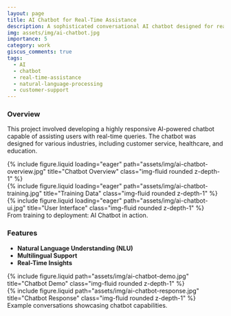 ```yaml
---
layout: page
title: AI Chatbot for Real-Time Assistance
description: A sophisticated conversational AI chatbot designed for real-time user support.
img: assets/img/ai-chatbot.jpg
importance: 5
category: work
giscus_comments: true
tags:
  - AI
  - chatbot
  - real-time-assistance
  - natural-language-processing
  - customer-support
---
```


### Overview

This project involved developing a highly responsive AI-powered chatbot capable of assisting users with real-time queries. The chatbot was designed for various industries, including customer service, healthcare, and education.

<div class="row">
    <div class="col-sm mt-3 mt-md-0">
        {% include figure.liquid loading="eager" path="assets/img/ai-chatbot-overview.jpg" title="Chatbot Overview" class="img-fluid rounded z-depth-1" %}
    </div>
    <div class="col-sm mt-3 mt-md-0">
        {% include figure.liquid loading="eager" path="assets/img/ai-chatbot-training.jpg" title="Training Data" class="img-fluid rounded z-depth-1" %}
    </div>
    <div class="col-sm mt-3 mt-md-0">
        {% include figure.liquid loading="eager" path="assets/img/ai-chatbot-ui.jpg" title="User Interface" class="img-fluid rounded z-depth-1" %}
    </div>
</div>

<div class="caption">
    From training to deployment: AI Chatbot in action.
</div>

### Features

- **Natural Language Understanding (NLU)**
- **Multilingual Support**
- **Real-Time Insights**

<div class="row justify-content-sm-center">
    <div class="col-sm-8 mt-3 mt-md-0">
        {% include figure.liquid path="assets/img/ai-chatbot-demo.jpg" title="Chatbot Demo" class="img-fluid rounded z-depth-1" %}
    </div>
    <div class="col-sm-4 mt-3 mt-md-0">
        {% include figure.liquid path="assets/img/ai-chatbot-response.jpg" title="Chatbot Response" class="img-fluid rounded z-depth-1" %}
    </div>
</div>

<div class="caption">
    Example conversations showcasing chatbot capabilities.
</div>
